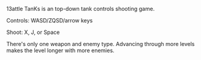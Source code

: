 13attle TanKs is an top-down tank controls shooting game.

Controls: WASD/ZQSD/arrow keys

Shoot: X, J, or Space

There's only one weapon and enemy type. Advancing through more levels makes the level longer with more enemies.